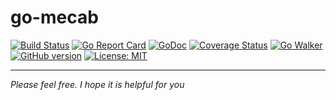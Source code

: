 # go-mecab

[![Build Status](https://travis-ci.org/torden/go-mecab.svg?branch=develop)](https://travis-ci.org/torden/go-mecab)
[![Go Report Card](https://goreportcard.com/badge/github.com/torden/go-mecab)](https://goreportcard.com/report/github.com/torden/go-mecab)
[![GoDoc](https://godoc.org/github.com/torden/go-mecab?status.svg)](https://godoc.org/github.com/torden/go-mecab)
[![Coverage Status](https://coveralls.io/repos/github/torden/go-mecab/badge.svg?branch=develop)](https://coveralls.io/github/torden/go-mecab?branch=master)
[![Go Walker](http://gowalker.org/api/v1/badge)](https://gowalker.org/github.com/torden/go-mecab)
[![GitHub version](https://badge.fury.io/gh/torden%2Fgo-mecab.svg)](https://badge.fury.io/gh/torden%2Fgo-mecab)
[![License: MIT](https://img.shields.io/badge/License-MIT-yellow.svg)](https://opensource.org/licenses/MIT)


---

*Please feel free. I hope it is helpful for you*
